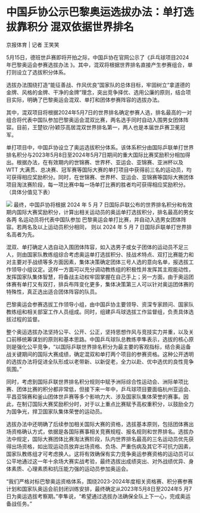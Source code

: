 # 中国乒协公示巴黎奥运选拔办法：单打选拔靠积分 混双依据世界排名

京报体育 | 记者 王笑笑

5月15日，德班世乒赛即将开拍之际，中国乒协在官网公示了《乒乓球项目2024年巴黎奥运会参赛选拔办法
》。其中，混双将根据世界排名直接产生参赛组合，单打则设立了选拔积分体系。

选拔办法围绕打造“能征善战、作风优良”国家队的总体目标，牢固树立“拿道德的金牌、风格的金牌、干净的金牌”理念，突出竞争择优、选用公廉的原则，结合项目实际，明确了巴黎奥运会混双、单打和团体参赛阵容的选拔办法。

其中，混双项目将根据2024年5月7日的世界排名确定参赛人选，排名最高的一对组合将代表中国队参加巴黎奥运会混双比赛，两名选手同时自动入围男女团体阵容。目前，王楚钦/孙颖莎高居混双世界排名第一，两人也是本届世乒赛卫冕冠军。

单打项目中，中国乒协设立了奥运选拔积分体系。该体系积分由国际乒联单打世界排名积分与2023年5月8日至2024年5月7日期间的重大国际比赛奖励积分相加得出。根据办法，在有效期内的世锦赛、世界杯、亚运会、亚锦赛、亚洲杯以及
WTT
大满贯、总决赛、冠军赛等国际大赛的单打项目中获得前三名的运动员，均可获得相应奖励积分。同时，在世锦赛、世界杯、亚运会、亚锦赛等国际大赛团体项目淘汰赛阶段，每一项比赛中每一场单打比赛的胜者均可获得相应奖励积分。（具体分值见下表）

![](https://inews.gtimg.com/om_bt/OVQ9oMHsbL9weCM8k5iCkco-TE0pscecUMO0iONeLHYc8AA/1000)
最终，中国乒协将根据 2024 年 5 月 7
日国际乒联公布的世界排名积分和有效期内国际大赛奖励积分，计算出相关运动员的奥运单打选拔积分，排名最高的男女各两 名运动员将代表中国队参加
巴黎奥运会单打比赛，并自动入选男女团体阵容。若两名及以上运动员积分相同， 则以 2024 年 5 月 7 日国际乒联单打世界排名高者为先。

混双、单打确定人选自动入围团体阵容，如入选男子或女子团体的运动员不足三人，则由国家队教练组综合考虑奥运单打选拔积分、技战术特点、双打比赛能力和对主要对手战绩等多方面因素，集体决策确定团体三号人选的意向名单，报选拔工作领导小组议定。这样一方面可以充分调动教练组的积极性并发挥其主观能动性，发挥国家队集体智慧，将备战主动权牢固掌握在自己手上；另一方面，由于奥运团体赛有单打又有双打，排兵布阵变化更多，集体决策第三人可以针对奥运团体赛的特殊性，真正选出适合团体阵容的队员。

巴黎奥运会参赛选拔工作领导小组，由中国乒协主要领导、资深专家顾问、国家队教练组和相关部室工作人员组成。同时，组建乒乓球选拔工作监督组，负责具体选拔过程的监督。

整个奥运选拔办法坚持公平、公开、公正，坚持思想作风与竞技实力并重，以及关口前移统筹谋划的原则和基本思路。中国乒乓球队总教练李隼表示，选拔的核心原则是强化公平竞争，“以国际乒联世界排名积分为最主要的客观指标，结合奥运备战关键期间的国际大赛成绩，确定混双和单打两个项目的参赛资格。这种公开透明的选拔办法将促进全队形成以老带新、以新促老，全力以赴、优中选优的良性竞争氛围。”

同时，考虑到国际乒联世界排名积分规则中赋予洲际综合性运动会、洲际单项比赛、团体比赛的积分都非常低，但接下来一年中，乒乓球项目要面临杭州亚运会、平昌亚锦赛和釜山团体世乒赛等多个影响力大、涉及国家队集体荣誉的赛事。因此，在制订国际大赛奖励积分时，对于以上重点比赛赋予高权重积分，以鼓励全力为国争光，捍卫国家队集体荣誉的运动员。

选拔办法中还明确了后续参加相关国际大赛的资格，选拔基本原则，包括团体赛出场资格确认方式，依据是各国际赛事相关竞赛规程、报名规则和世界排名。选拔办法中规定，国际大赛团体比赛淘汰赛阶段，队内世界排名最高的三名运动员优先获得出场资格，如出现运动员放弃出场资格、负场、严重伤病及其它不可抗力因素，国家队教练组才可考虑换人。这将有效确保有实力竞争奥运参赛资格的运动员可以公平地通过这一年十余场大赛实战考验，最终选拔出成绩突出、对外战绩优异、身体素质、心理素质和抗压能力强的运动员参加奥运会。

“我们严格对标巴黎奥运资格体系，围绕2023-2024年度相关资格赛、积分赛参赛计划和国家队奥运会前封闭训练安排，最终确定从2023年5月8日至2024年5
月7日为奥运选拔考察期。”李隼说，“希望通过选拔办法确保全队上下一心，完成奥运备战任务。”

